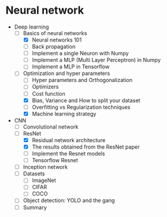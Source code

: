 # Neural network

- Deep learning
  - [ ] Basics of neural networks
    - [X] Neural networks 101
    - [ ] Back propagation
    - [ ] Implement a single Neuron with Numpy
    - [ ] Implement a MLP (Multi Layer Perceptron) in Numpy
    - [ ] Implement a MLP in Tensorflow
    
  - [ ] Optimization and hyper parameters
    - [ ] Hyper parameters and Orthogonalization
    - [ ] Optimizers
    - [ ] Cost function
    - [X] Bias, Variance and How to split your dataset
    - [ ] Overfitting vs Regularization techniques
    - [X] Machine learning strategy

- CNN
  - [ ] Convolutional network
  - [ ] ResNet
    - [X] Residual network architecture
    - [X] The results obtained from the ResNet paper
    - [ ] Implement the Resnet models
    - [ ] Tensorflow Resnet
  - [ ] Inception network
  - [ ] Datasets
    - [ ] ImageNet
    - [ ] CIFAR
    - [ ] COCO
  - [ ] Object detection: YOLO and the gang
  - [ ] Summary
